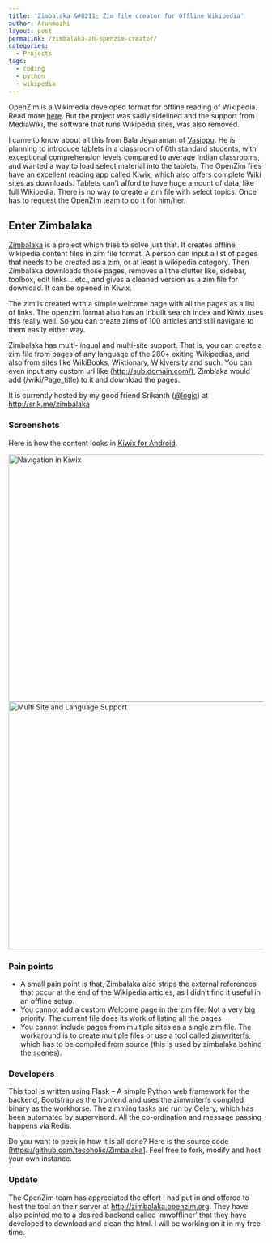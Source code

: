```yaml
---
title: 'Zimbalaka &#8211; Zim file creator for Offline Wikipedia'
author: Arunmozhi
layout: post
permalink: /zimbalaka-an-openzim-creator/
categories:
  - Projects
tags:
  - coding
  - python
  - wikipedia
---
```

OpenZim is a Wikimedia developed format for offline reading of Wikipedia. Read more [here][1]. But the project was sadly sidelined and the support from MediaWiki, the software that runs Wikipedia sites, was also removed.

I came to know about all this from Bala Jeyaraman of [Vasippu][2]. He is planning to introduce tablets in a classroom of 6th standard students, with exceptional comprehension levels compared to average Indian classrooms, and wanted a way to load select material into the tablets. The OpenZim files have an excellent reading app called [Kiwix][3], which also offers complete Wiki sites as downloads. Tablets can&#8217;t afford to have huge amount of data, like full Wikipedia. There is no way to create a zim file with select topics. Once has to request the OpenZim team to do it for him/her.

## Enter Zimbalaka

[Zimbalaka][4] is a project which tries to solve just that. It creates offline wikipedia content files in zim file format. A person can input a list of pages that needs to be created as a zim, or at least a wikipedia category. Then Zimbalaka downloads those pages, removes all the clutter like, sidebar, toolbox, edit links &#8230;etc., and gives a cleaned version as a zim file for download. It can be opened in Kiwix. 

The zim is created with a simple welcome page with all the pages as a list of links. The openzim format also has an inbuilt search index and Kiwix uses this really well. So you can create zims of 100 articles and still navigate to them easily either way.

Zimbalaka has multi-lingual and multi-site support. That is, you can create a zim file from pages of any language of the 280+ exiting Wikipedias, and also from sites like WikiBooks, Wiktionary, Wikiversity and such. You can even input any custom url like (http://sub.domain.com/), Zimblaka would add (/wiki/Page_title) to it and download the pages.

It is currently hosted by my good friend Srikanth (<a href="https://twitter.com/logic" target="_blank">@logic</a>) at <a href="http://srik.me/zimbalaka" target="_blank">http://srik.me/zimbalaka</a>

### Screenshots

Here is how the content looks in <a href="https://play.google.com/store/apps/details?id=org.kiwix.kiwixmobile" target="_blank">Kiwix for Android</a>. 

[<img src="http://www.arunmozhi.in/wp-content/uploads/2015/05/navigate.png" alt="Navigation in Kiwix" width="551" height="488" class="aligncenter size-full wp-image-366" />][5]  
[<img src="http://www.arunmozhi.in/wp-content/uploads/2015/05/multi.png" alt="Multi Site and Language Support" width="546" height="489" class="aligncenter size-full wp-image-365" />][6]

### Pain points

  * A small pain point is that, Zimbalaka also strips the external references that occur at the end of the Wikipedia articles, as I didn&#8217;t find it useful in an offline setup.
  * You cannot add a custom Welcome page in the zim file. Not a very big priority. The current file does its work of listing all the pages
  * You cannot include pages from multiple sites as a single zim file. The workaround is to create multiple files or use a tool called <a href="https://sourceforge.net/p/kiwix/other/ci/master/tree/zimwriterfs/" target="_blank">zimwriterfs</a>, which has to be compiled from source (this is used by zimbalaka behind the scenes).

### Developers

This tool is written using Flask &#8211; A simple Python web framework for the backend, Bootstrap as the frontend and uses the zimwriterfs compiled binary as the workhorse. The zimming tasks are run by Celery, which has been automated by supervisord. All the co-ordination and message passing happens via Redis. 

Do you want to peek in how it is all done? Here is the source code [<a href="https://github.com/tecoholic/Zimbalaka" target="_blank">https://github.com/tecoholic/Zimbalaka</a>]. Feel free to fork, modify and host your own instance.

### Update

The OpenZim team has appreciated the effort I had put in and offered to host the tool on their server at <http://zimbalaka.openzim.org>. They have also pointed me to a desired backend called &#8216;mwoffliner&#8217; that they have developed to download and clean the html. I will be working on it in my free time.

 [1]: http://www.openzim.org
 [2]: http://www.vasippu.org
 [3]: http://www.kiwix.org
 [4]: http://srik.me/zimbalaka/
 [5]: http://www.arunmozhi.in/wp-content/uploads/2015/05/navigate.png
 [6]: http://www.arunmozhi.in/wp-content/uploads/2015/05/multi.png